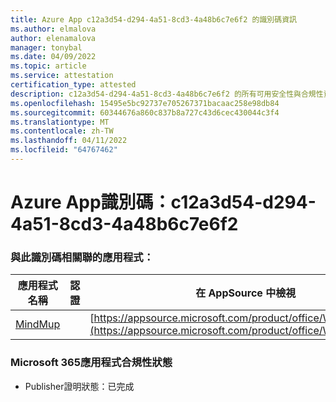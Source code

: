 ```yaml
---
title: Azure App c12a3d54-d294-4a51-8cd3-4a48b6c7e6f2 的識別碼資訊
ms.author: elmalova
author: elenamalova
manager: tonybal
ms.date: 04/09/2022
ms.topic: article
ms.service: attestation
certification_type: attested
description: c12a3d54-d294-4a51-8cd3-4a48b6c7e6f2 的所有可用安全性與合規性資訊。
ms.openlocfilehash: 15495e5bc92737e705267371bacaac258e98db84
ms.sourcegitcommit: 60344676a860c837b8a727c43d6cec430044c3f4
ms.translationtype: MT
ms.contentlocale: zh-TW
ms.lasthandoff: 04/11/2022
ms.locfileid: "64767462"
---
```

# <a name="azure-app-id-c12a3d54-d294-4a51-8cd3-4a48b6c7e6f2"></a>Azure App識別碼：c12a3d54-d294-4a51-8cd3-4a48b6c7e6f2


### <a name="apps-associated-with-this-id"></a>與此識別碼相關聯的應用程式：
| **應用程式名稱** | **認證** | **在 AppSource 中檢視** |
|--------------|---------------|-----------------------|
| [MindMup](../forward/WA200001759.md) |  | [https://appsource.microsoft.com/product/office/WA200001759](https://appsource.microsoft.com/product/office/WA200001759) |

### <a name="microsoft-365-app-compliance-status"></a>Microsoft 365應用程式合規性狀態
- Publisher證明狀態：已完成
